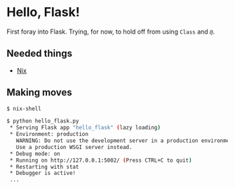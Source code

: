 # Hello, Flask!

First foray into Flask. Trying, for now, to hold off from using `Class` and `@`.

Needed things
---
  * [Nix](https://nixos.org/nix/)

Making moves
---
```bash
$ nix-shell
```
```bash
$ python hello_flask.py
 * Serving Flask app "hello_flask" (lazy loading)
 * Environment: production
   WARNING: Do not use the development server in a production environment.
   Use a production WSGI server instead.
 * Debug mode: on
 * Running on http://127.0.0.1:5002/ (Press CTRL+C to quit)
 * Restarting with stat
 * Debugger is active!
 ...
```
